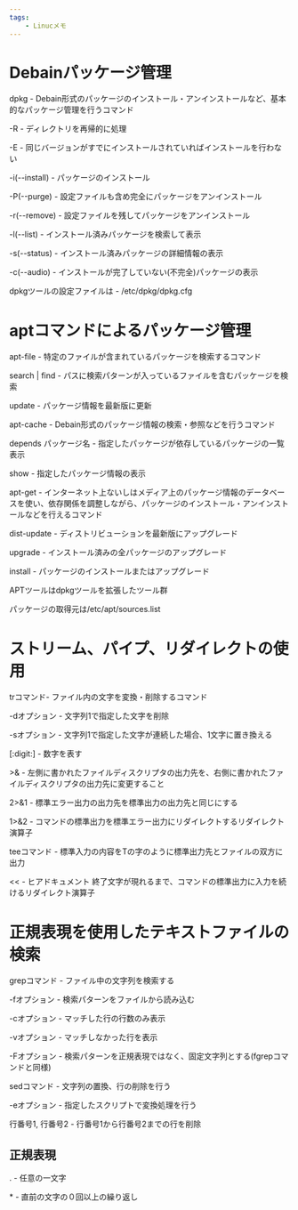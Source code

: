 ```yaml
---
tags:
    - Linucメモ
---
```

# Debainパッケージ管理

dpkg - Debain形式のパッケージのインストール・アンインストールなど、基本的なパッケージ管理を行うコマンド

-R - ディレクトリを再帰的に処理

-E - 同じバージョンがすでにインストールされていればインストールを行わない

-i(--install) - パッケージのインストール

-P(--purge) - 設定ファイルも含め完全にパッケージをアンインストール

-r(--remove) - 設定ファイルを残してパッケージをアンインストール

-l(--list) - インストール済みパッケージを検索して表示

-s(--status) - インストール済みパッケージの詳細情報の表示

-c(--audio) - インストールが完了していない(不完全)パッケージの表示

dpkgツールの設定ファイルは - /etc/dpkg/dpkg.cfg

# aptコマンドによるパッケージ管理

apt-file - 特定のファイルが含まれているパッケージを検索するコマンド

search | find - パスに検索パターンが入っているファイルを含むパッケージを検索

update - パッケージ情報を最新版に更新


apt-cache - Debain形式のパッケージ情報の検索・参照などを行うコマンド

depends パッケージ名 - 指定したパッケージが依存しているパッケージの一覧表示

show - 指定したパッケージ情報の表示

apt-get - インターネット上ないしはメディア上のパッケージ情報のデータベースを使い、依存関係を調整しながら、パッケージのインストール・アンインストールなどを行えるコマンド

dist-update - ディストリビューションを最新版にアップグレード

upgrade - インストール済みの全パッケージのアップグレード

install - パッケージのインストールまたはアップグレード

APTツールはdpkgツールを拡張したツール群

パッケージの取得元は/etc/apt/sources.list

# ストリーム、パイプ、リダイレクトの使用

trコマンド- ファイル内の文字を変換・削除するコマンド

-dオプション - 文字列1で指定した文字を削除

-sオプション - 文字列1で指定した文字が連続した場合、1文字に置き換える

\[:digit:] - 数字を表す 

\>& - 左側に書かれたファイルディスクリプタの出力先を、右側に書かれたファイルディスクリプタの出力先に変更すること 

2>&1 - 標準エラー出力の出力先を標準出力の出力先と同じにする

1>&2 - コマンドの標準出力を標準エラー出力にリダイレクトするリダイレクト演算子

teeコマンド - 標準入力の内容をTの字のように標準出力先とファイルの双方に出力

<< - ヒアドキュメント 終了文字が現れるまで、コマンドの標準出力に入力を続けるリダイレクト演算子

# 正規表現を使用したテキストファイルの検索

grepコマンド - ファイル中の文字列を検索する

-fオプション - 検索パターンをファイルから読み込む

-cオプション - マッチした行の行数のみ表示

-vオプション - マッチしなかった行を表示

-Fオプション - 検索パターンを正規表現ではなく、固定文字列とする(fgrepコマンドと同様)

sedコマンド - 文字列の置換、行の削除を行う

-eオプション - 指定したスクリプトで変換処理を行う

行番号1, 行番号2 - 行番号1から行番号2までの行を削除

## 正規表現 

. - 任意の一文字

\* - 直前の文字の０回以上の繰り返し


